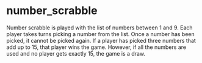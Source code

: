 # number_scrabble
Number scrabble is played with the list of numbers between 1 and 9. Each player takes turns picking a number from the list. Once a number has been picked, it cannot be picked again. If a player has picked three numbers that add up to 15, that player wins the game. However, if all the numbers are used and no player gets exactly 15, the game is a draw.
